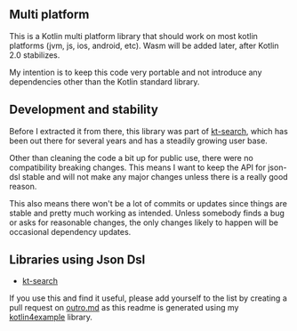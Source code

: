 ## Multi platform

This is a Kotlin multi platform library that should work on most  kotlin platforms (jvm, js, ios, android, etc). Wasm will be added later, after Kotlin 2.0 stabilizes.

My intention is to keep this code very portable and not introduce any dependencies other than
the Kotlin standard library.

## Development and stability

Before I extracted it from there, this library was part of [kt-search](https://github.com/jillesvangurp/kt-search), which has been out there for several years and  has a steadily growing user base. 

Other than cleaning the code a bit up for public use, there were no compatibility breaking changes. This means I want to keep the API for json-dsl stable and will not make any major changes unless there is a really good reason. 

This also means there won't be a lot of commits or updates since things are stable and pretty much working as intended. Unless somebody finds a bug or asks for reasonable changes, the only changes likely to happen will be occasional dependency updates.

## Libraries using Json Dsl

- [kt-search](https://github.com/jillesvangurp/kt-search)

If you use this and find it useful, please add yourself to the list by creating a pull request on
[outro.md](src/jvmTest/com/jillesvangurp/jsondsl/readme/outro.md) as this readme is generated using
my [kotlin4example](https://github.com/jillesvangurp/kotlin4example) library.
